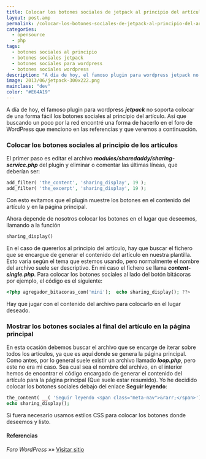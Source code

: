 ```yaml
---
title: Colocar los botones sociales de jetpack al principio del artículo en WordPress
layout: post.amp
permalink: /colocar-los-botones-sociales-de-jetpack-al-principio-del-articulo-en-wordpress/
categories:
  - opensource
  - php
tags:
  - botones sociales al principio
  - botones sociales jetpack
  - botones sociales para wordpress
  - botones sociales wordpress
description: "A día de hoy, el famoso plugin para wordpress jetpack no soporta colocar de una forma fácil los botones sociales al principio del artículo. Así que buscando un poco por la red encontré una forma de hacerlo en el foro de WordPress que menciono en las referencias y que veremos a continuación."
image: 2013/06/jetpack-300x222.png
mainclass: "dev"
color: "#E64A19"
---
```

A día de hoy, el famoso plugin para wordpress ***jetpack*** no soporta colocar de una forma fácil los botones sociales al principio del artículo. Así que buscando un poco por la red encontré una forma de hacerlo en el foro de WordPress que menciono en las referencias y que veremos a continuación.

<!--more-->

### Colocar los botones sociales al principio de los artículos

El primer paso es editar el archivo ***modules/sharedaddy/sharing-service.php*** del plugin y eliminar o comentar las últimas líneas, que deberían ser:

```php
add_filter( 'the_content', 'sharing_display', 19 );
add_filter( 'the_excerpt', 'sharing_display', 19 );

```

Con esto evitamos que el plugin muestre los botones en el contenido del artículo y en la página principal.

Ahora depende de nosotros colocar los botones en el lugar que deseemos, llamando a la función

```php
sharing_display()

```

En el caso de quererlos al principio del artículo, hay que buscar el fichero que se encargue de generar el contenido del artículo en nuestra plantilla. Esto varia según el tema que estemos usando, pero normalmente el nombre del archivo suele ser descriptivo. En mi caso el fichero se llama ***content-single.php***. Para colocar los botones sociales al lado del botón bitácoras por ejemplo, el código es el siguiente:

```php
<?php agregador_bitacoras_com('mini');  echo sharing_display(); ??>

```

Hay que jugar con el contenido del archivo para colocarlo en el lugar deseado.

### Mostrar los botones sociales al final del artículo en la página principal

En esta ocasión debemos buscar el archivo que se encarge de iterar sobre todos los artículos, ya que es aquí donde se genera la página principal. Como antes, por lo general suele existir un archivo llamado ***loop.php***, pero este no era mi caso. Sea cual sea el nombre del archivo, en el interior hemos de encontrar el código encargado de generar el contenido del artículo para la página principal (Que suele estar resumido). Yo he decidido colocar los botones sociales debajo del enlace **Seguir leyendo**:

```php
the_content( __( 'Seguir leyendo <span class="meta-nav">&rarr;</span>');
echo sharing_display();

```

Si fuera necesario usamos estilos CSS para colocar los botones donde deseemos y listo.

#### Referencias

*Foro WordPress* »» <a href="http://wordpress.org/support/topic/plugin-sharedaddy-adding-this-manually?replies=26#post-2293386" target="_blank">Visitar sitio</a>

